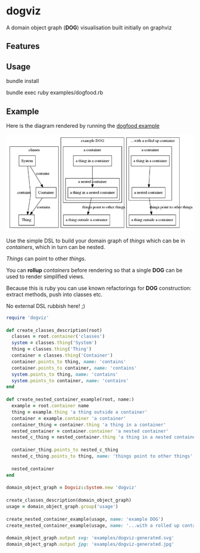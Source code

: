 # dogviz
A domain object graph (**DOG**) visualisation built initially on graphviz

## Features

## Usage

bundle install

bundle exec ruby examples/dogfood.rb

## Example

Here is the diagram rendered by running the [dogfood example](examples/dogfood.rb)

![generated graph from examples/dogfood.rb](/examples/dogviz-generated.jpg "Generated diagram")

Use the simple DSL to build your domain graph of *things* which can be in *containers*, which in turn can be nested.

*Things* can point to other *things*.

You can **rollup** *containers* before rendering so that a single **DOG** can be used to render simplified views.

Because this is ruby you can use known refactorings for **DOG** construction: extract methods, push into classes etc.

No external DSL rubbish here! ;)

```ruby
require 'dogviz'

def create_classes_description(root)
  classes = root.container('classes')
  system = classes.thing('System')
  thing = classes.thing('Thing')
  container = classes.thing('Container')
  container.points_to thing, name: 'contains'
  container.points_to container, name: 'contains'
  system.points_to thing, name: 'contains'
  system.points_to container, name: 'contains'
end

def create_nested_container_example(root, name:)
  example = root.container name
  thing = example.thing 'a thing outside a container'
  container = example.container 'a container'
  container_thing = container.thing 'a thing in a container'
  nested_container = container.container 'a nested container'
  nested_c_thing = nested_container.thing 'a thing in a nested container'

  container_thing.points_to nested_c_thing
  nested_c_thing.points_to thing, name: 'things point to other things'

  nested_container
end

domain_object_graph = Dogviz::System.new 'dogviz'

create_classes_description(domain_object_graph)
usage = domain_object_graph.group('usage')

create_nested_container_example(usage, name: 'example DOG')
create_nested_container_example(usage, name: '...with a rolled up container').rollup!

domain_object_graph.output svg: 'examples/dogviz-generated.svg'
domain_object_graph.output jpg: 'examples/dogviz-generated.jpg'
```


